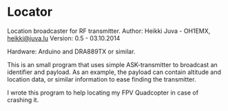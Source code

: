 Locator
=======

Location broadcaster for RF transmitter.
Author: Heikki Juva - OH1EMX, heikki@juva.lu
Version: 0.5 - 03.10.2014

Hardware: Arduino and DRA889TX or similar.

This is an small program that uses simple ASK-transmitter to broadcast an identifier and payload.
As an example, the payload can contain altitude and location data, or similar information to ease finding the transmitter.

I wrote this program to help locating my FPV Quadcopter in case of crashing it.
